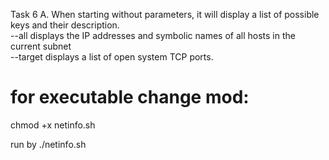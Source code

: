 Task 6
A.
When starting without parameters, it will display a list of possible keys and their description.  
--all displays the IP addresses and symbolic names of all hosts in the current subnet  
--target displays a list of open system TCP ports. 

# for executable change mod:
chmod +x netinfo.sh

run by ./netinfo.sh

